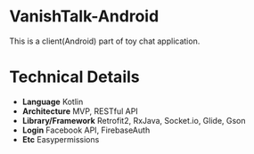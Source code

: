 # VanishTalk-Android
This is a client(Android) part of toy chat application.
# Technical Details
- **Language** Kotlin
- **Architecture** MVP, RESTful API
- **Library/Framework** Retrofit2, RxJava, Socket.io, Glide, Gson
- **Login** Facebook API, FirebaseAuth
- **Etc** Easypermissions
